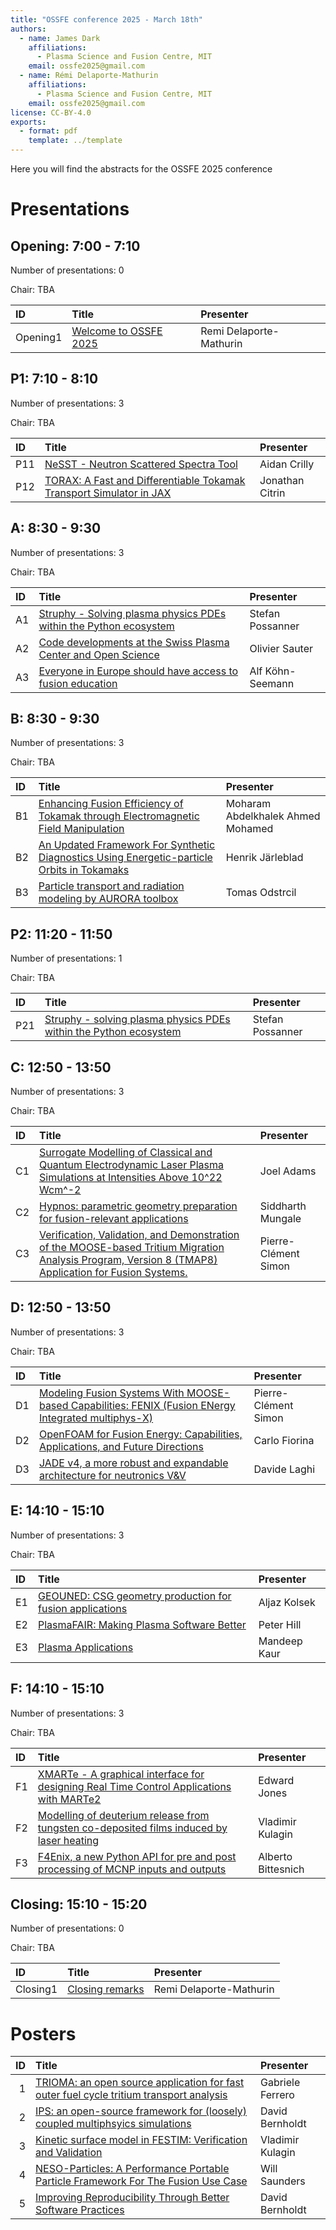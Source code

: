 ```yaml
---
title: "OSSFE conference 2025 - March 18th"
authors:
  - name: James Dark
    affiliations:
      - Plasma Science and Fusion Centre, MIT
    email: ossfe2025@gmail.com
  - name: Rémi Delaporte-Mathurin
    affiliations:
      - Plasma Science and Fusion Centre, MIT
    email: ossfe2025@gmail.com
license: CC-BY-4.0
exports:
  - format: pdf
    template: ../template
---
```


Here you will find the abstracts for the OSSFE 2025 conference

# Presentations
## Opening: 7:00 - 7:10
Number of presentations: 0

Chair: TBA

| ID       | Title                                              | Presenter               |
|:---------|:---------------------------------------------------|:------------------------|
| Opening1 | [Welcome to OSSFE 2025](abstracts/remi-welcome.md) | Remi Delaporte-Mathurin |


## P1: 7:10 - 8:10
Number of presentations: 3

Chair: TBA

| ID   | Title                                                                                               | Presenter       |
|:-----|:----------------------------------------------------------------------------------------------------|:----------------|
| P11  | [NeSST - Neutron Scattered Spectra Tool](abstracts/aidan-nesst.md)                                  | Aidan Crilly    |
| P12  | [TORAX: A Fast and Differentiable Tokamak Transport Simulator in JAX](abstracts/jonathan-torax:.md) | Jonathan Citrin |


## A: 8:30 - 9:30
Number of presentations: 3

Chair: TBA

| ID   | Title                                                                                            | Presenter        |
|:-----|:-------------------------------------------------------------------------------------------------|:-----------------|
| A1   | [Struphy - Solving plasma physics PDEs within the Python ecosystem](abstracts/stefan-struphy.md) | Stefan Possanner |
| A2   | [Code developments at the Swiss Plasma Center and Open Science](abstracts/olivier-code.md)       | Olivier Sauter   |
| A3   | [Everyone in Europe should have access to fusion education](abstracts/alf-everyone.md)           | Alf Köhn-Seemann |


## B: 8:30 - 9:30
Number of presentations: 3

Chair: TBA

| ID   | Title                                                                                                                | Presenter                         |
|:-----|:---------------------------------------------------------------------------------------------------------------------|:----------------------------------|
| B1   | [Enhancing Fusion Efficiency of Tokamak through Electromagnetic Field Manipulation](abstracts/moharam-enhancing.md)  | Moharam Abdelkhalek Ahmed Mohamed |
| B2   | [An Updated Framework For Synthetic Diagnostics Using Energetic-particle Orbits in Tokamaks](abstracts/henrik-an.md) | Henrik Järleblad                  |
| B3   | [Particle transport and radiation modeling by AURORA toolbox](abstracts/tomas-particle.md)                           | Tomas Odstrcil                    |


## P2: 11:20 - 11:50
Number of presentations: 1

Chair: TBA

| ID   | Title                                                                                            | Presenter        |
|:-----|:-------------------------------------------------------------------------------------------------|:-----------------|
| P21  | [Struphy - solving plasma physics PDEs within the Python ecosystem](abstracts/stefan-struphy.md) | Stefan Possanner |


## C: 12:50 - 13:50
Number of presentations: 3

Chair: TBA

| ID   | Title                                                                                                                                                                                             | Presenter            |
|:-----|:--------------------------------------------------------------------------------------------------------------------------------------------------------------------------------------------------|:---------------------|
| C1   | [Surrogate Modelling of Classical and Quantum Electrodynamic Laser Plasma Simulations at Intensities Above 10^22 Wcm^-2](abstracts/joel-surrogate.md)                                             | Joel Adams           |
| C2   | [Hypnos: parametric geometry preparation for fusion-relevant applications](abstracts/siddharth-hypnos:.md)                                                                                        | Siddharth Mungale    |
| C3   | [Verification, Validation, and Demonstration of the MOOSE-based Tritium Migration Analysis Program, Version 8 (TMAP8) Application for Fusion Systems.](abstracts/pierre-clément-verification,.md) | Pierre-Clément Simon |


## D: 12:50 - 13:50
Number of presentations: 3

Chair: TBA

| ID   | Title                                                                                                                                       | Presenter            |
|:-----|:--------------------------------------------------------------------------------------------------------------------------------------------|:---------------------|
| D1   | [Modeling Fusion Systems With MOOSE-based Capabilities: FENIX (Fusion ENergy Integrated multiphys-X)](abstracts/pierre-clément-modeling.md) | Pierre-Clément Simon |
| D2   | [OpenFOAM for Fusion Energy: Capabilities, Applications, and Future Directions](abstracts/department-openfoam.md)                           | Carlo Fiorina        |
| D3   | [JADE v4, a more robust and expandable architecture for neutronics V&V](abstracts/davide-jade.md)                                           | Davide Laghi         |


## E: 14:10 - 15:10
Number of presentations: 3

Chair: TBA

| ID   | Title                                                                                   | Presenter    |
|:-----|:----------------------------------------------------------------------------------------|:-------------|
| E1   | [GEOUNED: CSG geometry production for fusion applications](abstracts/aljaz-geouned:.md) | Aljaz Kolsek |
| E2   | [PlasmaFAIR: Making Plasma Software Better](abstracts/peter-plasmafair:.md)             | Peter Hill   |
| E3   | [Plasma Applications](abstracts/mandeep-plasma.md)                                      | Mandeep Kaur |


## F: 14:10 - 15:10
Number of presentations: 3

Chair: TBA

| ID   | Title                                                                                                                       | Presenter          |
|:-----|:----------------------------------------------------------------------------------------------------------------------------|:-------------------|
| F1   | [XMARTe - A graphical interface for designing Real Time Control Applications with MARTe2](abstracts/edward-xmarte.md)       | Edward Jones       |
| F2   | [Modelling of deuterium release from tungsten co-deposited films induced by laser heating](abstracts/vladimir-modelling.md) | Vladimir Kulagin   |
| F3   | [F4Enix, a new Python API for pre and post processing of MCNP inputs and outputs](abstracts/alberto-f4enix,.md)             | Alberto Bittesnich |


## Closing: 15:10 - 15:20
Number of presentations: 0

Chair: TBA

| ID       | Title                                        | Presenter               |
|:---------|:---------------------------------------------|:------------------------|
| Closing1 | [Closing remarks](abstracts/remi-closing.md) | Remi Delaporte-Mathurin |


# Posters
|   ID | Title                                                                                                                                                                                           | Presenter        |
|-----:|:------------------------------------------------------------------------------------------------------------------------------------------------------------------------------------------------|:-----------------|
|    1 | [TRIOMA: an open source application for fast outer fuel cycle tritium transport analysis](abstracts/trioma:-an-open-source-application-for-fast-outer-fuel-cycle-tritium-transport-analysis.md) | Gabriele Ferrero |
|    2 | [IPS: an open-source framework for (loosely) coupled multiphsyics simulations](abstracts/ips:-an-open-source-framework-for-(loosely)-coupled-multiphsyics-simulations.md)                       | David Bernholdt  |
|    3 | [Kinetic surface model in FESTIM: Verification and Validation](abstracts/kinetic-surface-model-in-festim:-verification-and-validation.md)                                                       | Vladimir Kulagin |
|    4 | [NESO-Particles: A Performance Portable Particle Framework For The Fusion Use Case](abstracts/neso-particles:-a-performance-portable-particle-framework-for-the-fusion-use-case.md)             | Will Saunders    |
|    5 | [Improving Reproducibility Through Better Software Practices](abstracts/improving-reproducibility-through-better-software-practices.md)                                                         | David Bernholdt  |
